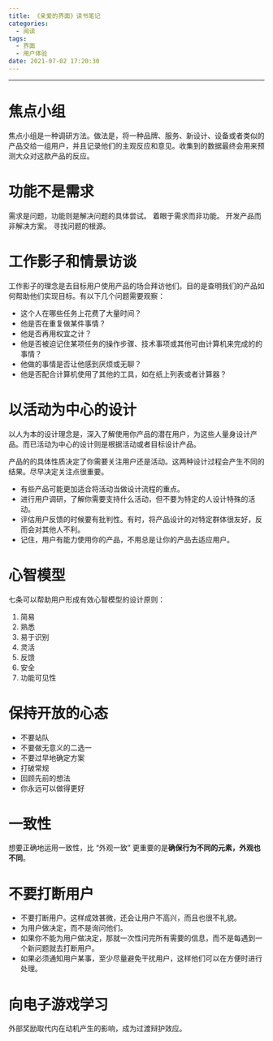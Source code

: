 ```yaml
---
title: 《亲爱的界面》读书笔记
categories:
  - 阅读
tags:
  - 界面
  - 用户体验
date: 2021-07-02 17:20:30
---
```


---
# 焦点小组
焦点小组是一种调研方法。做法是，将一种品牌、服务、新设计、设备或者类似的产品交给一组用户，并且记录他们的主观反应和意见。收集到的数据最终会用来预测大众对这款产品的反应。
<!-- more -->
# 功能不是需求
需求是问题，功能则是解决问题的具体尝试。
着眼于需求而非功能。
开发产品而非解决方案。
寻找问题的根源。

# 工作影子和情景访谈
工作影子的理念是去目标用户使用产品的场合拜访他们。目的是查明我们的产品如何帮助他们实现目标。有以下几个问题需要观察：
- 这个人在哪些任务上花费了大量时间？
- 他是否在重复做某件事情？
- 他是否再用权宜之计？
- 他是否被迫记住某项任务的操作步骤、技术事项或其他可由计算机来完成的的事情？
- 他做的事情是否让他感到厌烦或无聊？
- 他是否配合计算机使用了其他的工具，如在纸上列表或者计算器？

# 以活动为中心的设计
以人为本的设计理念是，深入了解使用你产品的潜在用户，为这些人量身设计产品。而已活动为中心的设计则是根据活动或者目标设计产品。

产品的的具体性质决定了你需要关注用户还是活动。这两种设计过程会产生不同的结果。尽早决定关注点很重要。

- 有些产品可能更加适合将活动当做设计流程的重点。
- 进行用户调研，了解你需要支持什么活动，但不要为特定的人设计特殊的活动。
- 评估用户反馈的时候要有批判性。有时，将产品设计的对特定群体很友好，反而会对其他人不利。
- 记住，用户有能力使用你的产品，不用总是让你的产品去适应用户。

# 心智模型
七条可以帮助用户形成有效心智模型的设计原则：
1. 简易
2. 熟悉
3. 易于识别
4. 灵活
5. 反馈
6. 安全
7. 功能可见性

# 保持开放的心态
- 不要站队
- 不要做无意义的二选一
- 不要过早地确定方案
- 打破常规
- 回顾先前的想法
- 你永远可以做得更好

# 一致性
想要正确地运用一致性，比 “外观一致” 更重要的是**确保行为不同的元素，外观也不同**。

# 不要打断用户
- 不要打断用户。这样成效甚微，还会让用户不高兴，而且也很不礼貌。
- 为用户做决定，而不是询问他们。
- 如果你不能为用户做决定，那就一次性问完所有需要的信息，而不是每遇到一个新问题就去打断用户。
- 如果必须通知用户某事，至少尽量避免干扰用户，这样他们可以在方便时进行处理。

# 向电子游戏学习
外部奖励取代内在动机产生的影响，成为过渡辩护效应。


